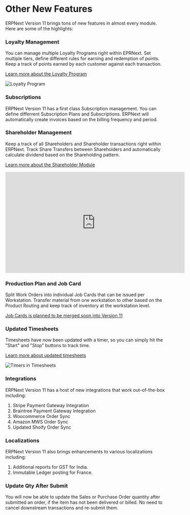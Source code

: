 # Other New Features

ERPNext Version 11 brings tons of new features in almost every module. Here are some of the highlights:

### Loyalty Management

You can manage multiple Loyalty Programs right within EPRNext. Set multiple tiers, define different rules for earning and redemption of points. Keep a track of points earned by each customer against each transaction.

[Learn more about the Loyalty Program](https://erpnext.org/docs/user/manual/en/accounts/loyalty-program)

<img class='screenshot' alt='Loyalty Program' src='https://erpnext.org/docs/assets/img/accounts/loyalty-program.png'>

### Subscriptions

ERPNext Version 11 has a first class Subscription management. You can define differrent Subscription Plans and Subscriptions. ERPNext will automatically create invoices based on the billing frequency and period.

### Shareholder Management

Keep a track of all Shareholders and Shareholder transactions right within ERPNext. Track Share Transfers between Shareholders and automatically calculate dividend based on the Shareholding pattern.

[Learn more about the Shareholder Module](https://discuss.erpnext.com/t/shareholder-module-money-with-wings-moneybag-money-mouth-face/33380)

<iframe width="560" height="315" src="https://www.youtube.com/embed/Hil59akn1CM" frameborder="0" allow="autoplay; encrypted-media" allowfullscreen></iframe>

### Production Plan and Job Card

Split Work Orders into individual Job Cards that can be issued per Workstation. Transfer material from one workstation to other based on the Product Routing and keep track of inventory at the workstation level.

[Job Cards is planned to be merged soon into Version 11](https://github.com/frappe/erpnext/pull/15244)

### Updated Timesheets

Timesheets have now been updated with a timer, so you can simply hit the "Start" and "Stop" buttons to track time.

[Learn more about updated timesheets](https://erpnext.org/docs/user/manual/en/projects/timesheet)

<img class='screenshot' alt='Timers in Timesheets' src='https://erpnext.org/docs/assets/img/project/timesheet/timesheet-timer.gif'>

### Integrations

ERPNext Version 11 has a host of new integrations that work out-of-the-box including:

1. Stripe Payment Gateway Integration
1. Braintree Payment Gateway Integration
1. Woocommerce Order Sync
1. Amazon MWS Order Sync
1. Updated Shoify Order Sync

### Localizations

ERPNext Version 11 also brings enhancements to various localizations including:

1. Additional reports for GST for India.
1. Immutable Ledger posting for France.

### Update Qty After Submit

You will now be able to update the Sales or Purchase Order quantity after submitted an order, if the item has not been delivered or billed. No need to cancel downstream transactions and re-submit them.